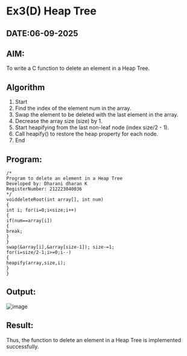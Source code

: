 # Ex3(D) Heap Tree
## DATE:06-09-2025
## AIM:
To write a C function to delete an element in a Heap Tree.

## Algorithm
1.	Start
2.	Find the index of the element num in the array.
3.	Swap the element to be deleted with the last element in the array.
4.	Decrease the array size (size) by 1.
5.	Start heapifying from the last non-leaf node (index size/2 - 1).
6.	Call heapify() to restore the heap property for each node.
7.	End


## Program:
```
/*
Program to delete an element in a Heap Tree
Developed by: Dharani dharan K
RegisterNumber: 212223040036
*/
voiddeleteRoot(int array[], int num)
{
int i; for(i=0;i<size;i++)
{
if(num==array[i])
{
break;
}
}
swap(&array[i],&array[size-1]); size-=1;
for(i=size/2-1;i>=0;i--)
{
heapify(array,size,i);
}
}

```

## Output:
![image](https://github.com/user-attachments/assets/b56ad28e-a402-4af4-a69c-0cff460c77bd)



## Result:
Thus, the function to delete an element in a Heap Tree is implemented successfully.
